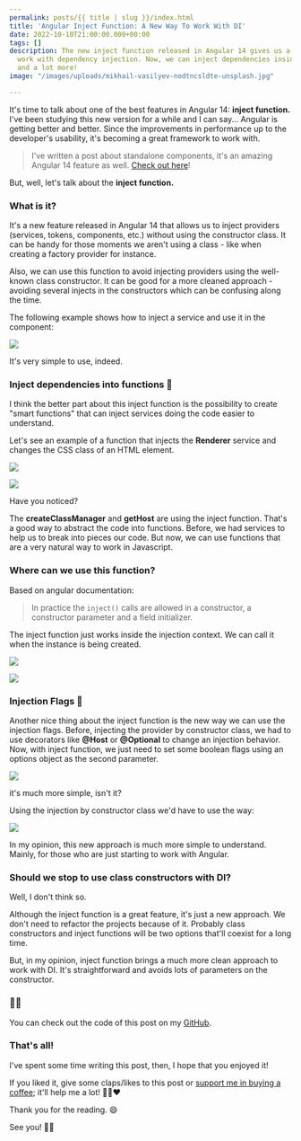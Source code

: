 ```yaml
---
permalink: posts/{{ title | slug }}/index.html
title: 'Angular Inject Function: A New Way To Work With DI'
date: 2022-10-10T21:00:00.000+00:00
tags: []
description: The new inject function released in Angular 14 gives us a new way to
  work with dependency injection. Now, we can inject dependencies inside functions
  and a lot more!
image: "/images/uploads/mikhail-vasilyev-nodtncsldte-unsplash.jpg"

---
```

It's time to talk about one of the best features in Angular 14: **inject function.**  I've been studying this new version for a while and I can say... Angular is getting better and better. Since the improvements in performance up to the developer's usability, it's becoming a great framework to work with.

> I've written a post about standalone components, it's an amazing Angular 14 feature as well. [Check out here](https://www.henriquecustodia.dev/posts/angular-standalone-components:-say-goodbye-to-ngmodules/)!

But, well, let's talk about the **inject function.**

### What is it?

It's a new feature released in Angular 14 that allows us to inject providers (services, tokens, components, etc.) without using the constructor class. It can be handy for those moments we aren't using a class - like when creating a factory provider for instance.

Also, we can use this function to avoid injecting providers using the well-known class constructor. It can be good for a more cleaned approach - avoiding several injects in the constructors which can be confusing along the time.

The following example shows how to inject a service and use it in the component:

![](/images/uploads/app-component0-ts.png)

It's very simple to use, indeed.

### Inject dependencies into functions 👻

I think the better part about this inject function is the possibility to create "smart functions" that can inject services doing the code easier to understand.

Let's see an example of a function that injects the **Renderer** service and changes the CSS class of an HTML element.

![](/images/uploads/functions-ts.png)

![](/images/uploads/app-component1-ts.png)

Have you noticed?

The **createClassManager** and **getHost** are using the inject function. That's a good way to abstract the code into functions. Before, we had services to help us to break into pieces our code. But now, we can use functions that are a very natural way to work in Javascript.

### Where can we use this function?

Based on angular documentation:

> In practice the `inject()` calls are allowed in a constructor, a constructor parameter and a field initializer.

The inject function just works inside the injection context. We can call it when the instance is being created.

![](/images/uploads/app-component2-ts.png)

![](/images/uploads/factory-provider-ts-3.png)

### Injection Flags 🚩

Another nice thing about the inject function is the new way we can use the injection flags. Before, injecting the provider by constructor class, we had to use decorators like **@Host** or **@Optional** to change an injection behavior. Now, with inject function, we just need to set some boolean flags using an options object as the second parameter.

![](/images/uploads/inject-function-ts.png)

it's much more simple, isn't it?

Using the injection by constructor class we'd have to use the way:

![](/images/uploads/constructor-ts.png)

In my opinion, this new approach is much more simple to understand. Mainly, for those who are just starting to work with Angular.

### Should we stop to use class constructors with DI?

Well, I don't think so.

Although the inject function is a great feature, it's just a new approach. We don't need to refactor the projects because of it. Probably class constructors and inject functions will be two options that'll coexist for a long time.

But, in my opinion, inject function brings a much more clean approach to work with DI. It's straightforward and avoids lots of parameters on the constructor.

### 👨‍💻

You can check out the code of this post on my [GitHub](https://github.com/henriquecustodia/angular-inject-function-example).

### That's all!

I've spent some time writing this post, then, I hope that you enjoyed it!

If you liked it, give some claps/likes to this post or [support me in buying a coffee](https://www.buymeacoffee.com/henricustodia); it'll help me a lot! 👏🏼❤

Thank you for the reading. 😄

See you! 👋🏼